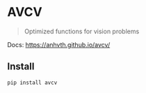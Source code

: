 # AVCV
> Optimized functions for vision problems


Docs: https://anhvth.github.io/avcv/

## Install

`pip install avcv`
